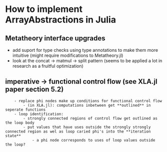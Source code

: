 # How to implement ArrayAbstractions in Julia
## Metatheory interface upgrades
- add suport for type checks using type annotations to make them more intuitive (might require modifications to Metatheory.jl)
- look at the concat -> matmul -> split pattern (seems to be applied a lot in research as a fruitful optimization)

## imperative -> functional control flow (see XLA.jl paper section 5.2)
        - replace phi nodes make up conditions for functional control flow
            - (in XLA.jl): computations inbetween get **outlined** in seperate functions
        - loop identification:
            - strongly connected regions of control flow get outlined as the loop body
            - put values that have uses outside the strongly strongly connected region as wel as loop caried phi's into the **iteration state**
                - a phi node corresponds to uses of loop values outside the loop?



